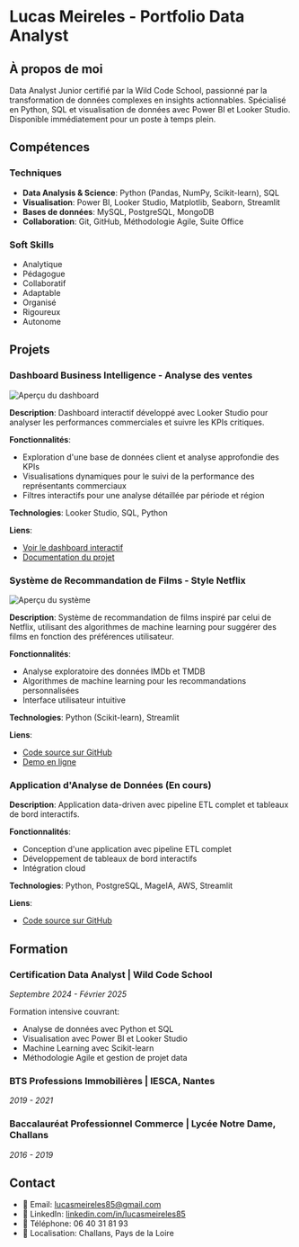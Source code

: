 # Lucas Meireles - Portfolio Data Analyst

## À propos de moi
Data Analyst Junior certifié par la Wild Code School, passionné par la transformation de données complexes en insights actionnables. Spécialisé en Python, SQL et visualisation de données avec Power BI et Looker Studio. Disponible immédiatement pour un poste à temps plein.

## Compétences

### Techniques
- **Data Analysis & Science**: Python (Pandas, NumPy, Scikit-learn), SQL
- **Visualisation**: Power BI, Looker Studio, Matplotlib, Seaborn, Streamlit
- **Bases de données**: MySQL, PostgreSQL, MongoDB
- **Collaboration**: Git, GitHub, Méthodologie Agile, Suite Office

### Soft Skills
- Analytique
- Pédagogue
- Collaboratif
- Adaptable
- Organisé
- Rigoureux
- Autonome

## Projets

### Dashboard Business Intelligence - Analyse des ventes
![Aperçu du dashboard](images/dashboard/overview.png)

**Description**: Dashboard interactif développé avec Looker Studio pour analyser les performances commerciales et suivre les KPIs critiques.

**Fonctionnalités**:
- Exploration d'une base de données client et analyse approfondie des KPIs
- Visualisations dynamiques pour le suivi de la performance des représentants commerciaux
- Filtres interactifs pour une analyse détaillée par période et région

**Technologies**: Looker Studio, SQL, Python

**Liens**:
- [Voir le dashboard interactif](https://lookerstudio.google.com/ton-lien-dashboard)
- [Documentation du projet](lien-vers-documentation-si-disponible)

### Système de Recommandation de Films - Style Netflix
![Aperçu du système](images/recommender/interface.png)

**Description**: Système de recommandation de films inspiré par celui de Netflix, utilisant des algorithmes de machine learning pour suggérer des films en fonction des préférences utilisateur.

**Fonctionnalités**:
- Analyse exploratoire des données IMDb et TMDB
- Algorithmes de machine learning pour les recommandations personnalisées
- Interface utilisateur intuitive

**Technologies**: Python (Scikit-learn), Streamlit

**Liens**:
- [Code source sur GitHub](https://github.com/ton-username/projet-recommandation)
- [Demo en ligne](lien-vers-demo-si-disponible)

### Application d'Analyse de Données (En cours)
**Description**: Application data-driven avec pipeline ETL complet et tableaux de bord interactifs.

**Fonctionnalités**:
- Conception d'une application avec pipeline ETL complet
- Développement de tableaux de bord interactifs
- Intégration cloud

**Technologies**: Python, PostgreSQL, MageIA, AWS, Streamlit

**Liens**:
- [Code source sur GitHub](https://github.com/ton-username/projet-application-data)

## Formation

### Certification Data Analyst | Wild Code School
*Septembre 2024 - Février 2025*

Formation intensive couvrant:
- Analyse de données avec Python et SQL
- Visualisation avec Power BI et Looker Studio
- Machine Learning avec Scikit-learn
- Méthodologie Agile et gestion de projet data

### BTS Professions Immobilières | IESCA, Nantes
*2019 - 2021*

### Baccalauréat Professionnel Commerce | Lycée Notre Dame, Challans
*2016 - 2019*

## Contact
- 📧 Email: [lucasmeireles85@gmail.com](mailto:lucasmeireles85@gmail.com)
- 🔗 LinkedIn: [linkedin.com/in/lucasmeireles85](https://linkedin.com/in/lucasmeireles85)
- 📱 Téléphone: 06 40 31 81 93
- 📍 Localisation: Challans, Pays de la Loire
